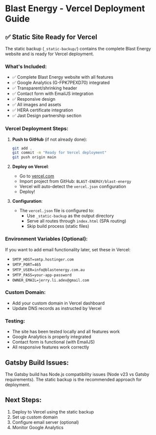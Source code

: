# Blast Energy - Vercel Deployment Guide

## ✅ Static Site Ready for Vercel

The static backup (`_static-backup/`) contains the complete Blast Energy website and is ready for Vercel deployment.

### What's Included:
- ✅ Complete Blast Energy website with all features
- ✅ Google Analytics (G-FPK7PEXD70) integrated
- ✅ Transparent/shrinking header
- ✅ Contact form with EmailJS integration
- ✅ Responsive design
- ✅ All images and assets
- ✅ HERA certificate integration
- ✅ Jast Design partnership section

### Vercel Deployment Steps:

1. **Push to GitHub** (if not already done):
   ```bash
   git add .
   git commit -m "Ready for Vercel deployment"
   git push origin main
   ```

2. **Deploy on Vercel**:
   - Go to [vercel.com](https://vercel.com)
   - Import project from GitHub: `BLAST-ENERGY/blast-energy`
   - Vercel will auto-detect the `vercel.json` configuration
   - Deploy!

3. **Configuration**:
   - The `vercel.json` file is configured to:
     - Use `_static-backup` as the output directory
     - Serve all routes through `index.html` (SPA routing)
     - Skip build process (static files)

### Environment Variables (Optional):
If you want to add email functionality later, set these in Vercel:
- `SMTP_HOST=smtp.hostinger.com`
- `SMTP_PORT=465`
- `SMTP_USER=info@blastenergy.com.au`
- `SMTP_PASS=your-app-password`
- `OWNER_EMAIL=jerry.li.adev@gmail.com`

### Custom Domain:
- Add your custom domain in Vercel dashboard
- Update DNS records as instructed by Vercel

### Testing:
- The site has been tested locally and all features work
- Google Analytics is properly integrated
- Contact form is functional (with EmailJS)
- All responsive features work correctly

## Gatsby Build Issues:
The Gatsby build has Node.js compatibility issues (Node v23 vs Gatsby requirements). The static backup is the recommended approach for deployment.

## Next Steps:
1. Deploy to Vercel using the static backup
2. Set up custom domain
3. Configure email server (optional)
4. Monitor Google Analytics
